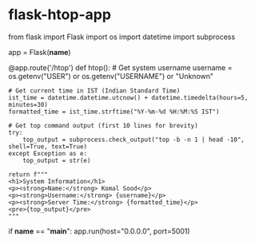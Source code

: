 # flask-htop-app
from flask import Flask
import os
import datetime
import subprocess

app = Flask(__name__)

@app.route('/htop')
def htop():
    # Get system username
    username = os.getenv("USER") or os.getenv("USERNAME") or "Unknown"

    # Get current time in IST (Indian Standard Time)
    ist_time = datetime.datetime.utcnow() + datetime.timedelta(hours=5, minutes=30)
    formatted_time = ist_time.strftime("%Y-%m-%d %H:%M:%S IST")

    # Get top command output (first 10 lines for brevity)
    try:
        top_output = subprocess.check_output("top -b -n 1 | head -10", shell=True, text=True)
    except Exception as e:
        top_output = str(e)

    return f"""
    <h1>System Information</h1>
    <p><strong>Name:</strong> Komal Sood</p>
    <p><strong>Username:</strong> {username}</p>
    <p><strong>Server Time:</strong> {formatted_time}</p>
    <pre>{top_output}</pre>
    """

if __name__ == "__main__":
    app.run(host="0.0.0.0", port=5001)
